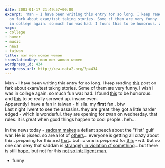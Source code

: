 ```yaml
---
date: 2003-01-17 21:49:57+00:00
excerpt: 'Man - I have been writing this entry for so long. I keep reading this post
  on fark about exam/test taking stories. Some of them are very funny. I wish I was
  in college again. so much fun was had. I found this to be humorous. and '
tags:
- college
- humor
- music
- news
- taiwan
title: man men woman women
translationKey: man men woman women
wordpress_id: 434
wordpress_url: http://new.nata2.org/?p=434
---
```


Man - I have been writing this entry for so long. I keep reading <a href="http://forums.fark.com/cgi/fark/comments.pl?IDLink=409865">this</a> post on fark about exam/test taking stories. Some of them are very funny. I wish I was in college again. so much fun was had. I found <a href="http://llama.cubio.fi/lesson.txt">this</a> to be humorous. and <a href="http://www.uq.edu.au/education/extra/all.html">this</a> to be really screwed up. insane even.<br/>Apparently I have a fan in taiwan - hi ella. my <b>first</b> fan.. btw<br/>Last night I went to see the assasins. they are great. they got a little harder edged - which is wonderful. they are opening for zwan on wednesday. that rules. it is great when good things happen to cool people.. heh...<br/><br/>In the news today - <a href="http://www.sky.com/skynews/article/0,,30200-1076778,00.html">saddam makes</a> a defiant speech about the "first" gulf war. He is pissed. so are a lot of <a href="http://www.haaretz.com/hasen/pages/ShArt.jhtml?itemNo=253359&contrassID=1&subContrassID=0&sbSubContrassID=0">others</a>... everyone is getting all crazy about this.. preparing for this and <a href="http://www.washtimes.com/national/20030117-907642.htm">that</a>.. but no one is prepared for <a href="http://www.thesun.co.uk/article/0,,2003021955,00.html">this</a> - wtf. But no one can deny that saddam is <a href="http://www.washingtonpost.com/wp-dyn/articles/A6081-2003Jan17.html">strangely in violation of something</a>... but there is still <a href="http://story.news.yahoo.com/news?tmpl=story2&cid=597&e=18&u=/nm/20030117/tv_nm/television_simpsons_dc">hope</a>.. but not for this <a href="http://www.iol.co.za/index.php?art_id=vn20030117055428478C700783">not so intelligent man</a>.

 - funny